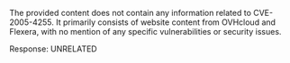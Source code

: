 The provided content does not contain any information related to CVE-2005-4255. It primarily consists of website content from OVHcloud and Flexera, with no mention of any specific vulnerabilities or security issues.

Response: UNRELATED